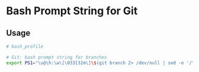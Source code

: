 # Bash Prompt String for Git

## Usage

```bash
# bash_profile

# Git: bash prompt string for branches
export PS1="\u@\h:\w\[\033[32m\]\$(git branch 2> /dev/null | sed -e '/^[^*]/d' -e 's/* \(.*\)/ (\1)/')\[\033[00m\]$ "
```
